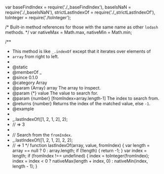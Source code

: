 var baseFindIndex = require('./_baseFindIndex'),
    baseIsNaN = require('./_baseIsNaN'),
    strictLastIndexOf = require('./_strictLastIndexOf'),
    toInteger = require('./toInteger');

/* Built-in method references for those with the same name as other `lodash` methods. */
var nativeMax = Math.max,
    nativeMin = Math.min;

/**
 * This method is like `_.indexOf` except that it iterates over elements of
 * `array` from right to left.
 *
 * @static
 * @memberOf _
 * @since 0.1.0
 * @category Array
 * @param {Array} array The array to inspect.
 * @param {*} value The value to search for.
 * @param {number} [fromIndex=array.length-1] The index to search from.
 * @returns {number} Returns the index of the matched value, else `-1`.
 * @example
 *
 * _.lastIndexOf([1, 2, 1, 2], 2);
 * // => 3
 *
 * // Search from the `fromIndex`.
 * _.lastIndexOf([1, 2, 1, 2], 2, 2);
 * // => 1
 */
function lastIndexOf(array, value, fromIndex) {
  var length = array == null ? 0 : array.length;
  if (!length) {
    return -1;
  }
  var index = length;
  if (fromIndex !== undefined) {
    index = toInteger(fromIndex);
    index = index < 0 ? nativeMax(length + index, 0) : nativeMin(index, length - 1);
  }
  
